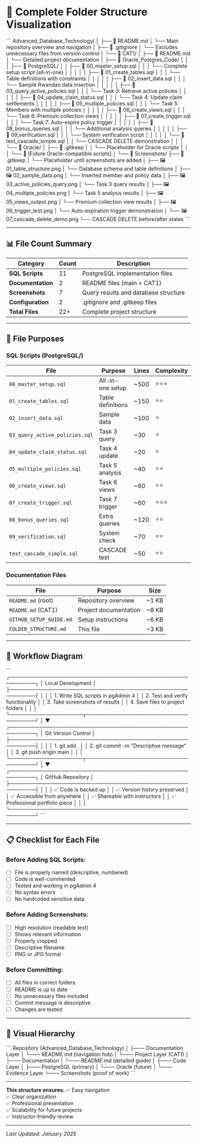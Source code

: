 # 📁 Complete Folder Structure Visualization

\`\`\`
Advanced_Database_Technology/
│
├── 📄 README.md
│   └── Main repository overview and navigation
│
├── 📄 .gitignore
│   └── Excludes unnecessary files from version control
│
└── 📁 CAT1/
    │
    ├── 📄 README.md
    │   └── Detailed project documentation
    │
    ├── 📁 Oracle_Postgres_Code/
    │   │
    │   ├── 📁 PostgreSQL/
    │   │   ├── 📄 00_master_setup.sql
    │   │   │   └── Complete setup script (all-in-one)
    │   │   │
    │   │   ├── 📄 01_create_tables.sql
    │   │   │   └── Table definitions with constraints
    │   │   │
    │   │   ├── 📄 02_insert_data.sql
    │   │   │   └── Sample Rwandan data insertion
    │   │   │
    │   │   ├── 📄 03_query_active_policies.sql
    │   │   │   └── Task 3: Retrieve active policies
    │   │   │
    │   │   ├── 📄 04_update_claim_status.sql
    │   │   │   └── Task 4: Update claim settlements
    │   │   │
    │   │   ├── 📄 05_multiple_policies.sql
    │   │   │   └── Task 5: Members with multiple policies
    │   │   │
    │   │   ├── 📄 06_create_views.sql
    │   │   │   └── Task 6: Premium collection views
    │   │   │
    │   │   ├── 📄 07_create_trigger.sql
    │   │   │   └── Task 7: Auto-expire policy trigger
    │   │   │
    │   │   ├── 📄 08_bonus_queries.sql
    │   │   │   └── Additional analysis queries
    │   │   │
    │   │   ├── 📄 09_verification.sql
    │   │   │   └── System verification script
    │   │   │
    │   │   └── 📄 test_cascade_simple.sql
    │   │       └── CASCADE DELETE demonstration
    │   │
    │   └── 📁 Oracle/
    │       ├── 📄 .gitkeep
    │       │   └── Placeholder for Oracle scripts
    │       │
    │       └── 📄 [Future Oracle-compatible scripts]
    │
    └── 📁 Screenshots/
        ├── 📄 .gitkeep
        │   └── Placeholder until screenshots are added
        │
        ├── 🖼️ 01_table_structure.png
        │   └── Database schema and table definitions
        │
        ├── 🖼️ 02_sample_data.png
        │   └── Inserted member and policy data
        │
        ├── 🖼️ 03_active_policies_query.png
        │   └── Task 3 query results
        │
        ├── 🖼️ 04_multiple_policies.png
        │   └── Task 5 analysis results
        │
        ├── 🖼️ 05_views_output.png
        │   └── Premium collection view results
        │
        ├── 🖼️ 06_trigger_test.png
        │   └── Auto-expiration trigger demonstration
        │
        └── 🖼️ 07_cascade_delete_demo.png
            └── CASCADE DELETE before/after states
\`\`\`

---

## 📊 File Count Summary

| Category | Count | Description |
|----------|-------|-------------|
| **SQL Scripts** | 11 | PostgreSQL implementation files |
| **Documentation** | 2 | README files (main + CAT1) |
| **Screenshots** | 7 | Query results and database structure |
| **Configuration** | 2 | .gitignore and .gitkeep files |
| **Total Files** | 22+ | Complete project structure |

---

## 🎯 File Purposes

### SQL Scripts (PostgreSQL/)

| File | Purpose | Lines | Complexity |
|------|---------|-------|------------|
| `00_master_setup.sql` | All-in-one setup | ~500 | ⭐⭐⭐ |
| `01_create_tables.sql` | Table definitions | ~150 | ⭐⭐ |
| `02_insert_data.sql` | Sample data | ~100 | ⭐ |
| `03_query_active_policies.sql` | Task 3 query | ~30 | ⭐ |
| `04_update_claim_status.sql` | Task 4 update | ~20 | ⭐ |
| `05_multiple_policies.sql` | Task 5 analysis | ~40 | ⭐⭐ |
| `06_create_views.sql` | Task 6 views | ~80 | ⭐⭐ |
| `07_create_trigger.sql` | Task 7 trigger | ~60 | ⭐⭐⭐ |
| `08_bonus_queries.sql` | Extra queries | ~120 | ⭐⭐ |
| `09_verification.sql` | System check | ~70 | ⭐⭐ |
| `test_cascade_simple.sql` | CASCADE test | ~50 | ⭐⭐ |

### Documentation Files

| File | Purpose | Size |
|------|---------|------|
| `README.md` (root) | Repository overview | ~1 KB |
| `README.md` (CAT1) | Project documentation | ~8 KB |
| `GITHUB_SETUP_GUIDE.md` | Setup instructions | ~6 KB |
| `FOLDER_STRUCTURE.md` | This file | ~3 KB |

---

## 🔄 Workflow Diagram

\`\`\`
┌─────────────────────────────────────────────────────────┐
│                    Local Development                     │
├─────────────────────────────────────────────────────────┤
│                                                          │
│  1. Write SQL scripts in pgAdmin 4                      │
│  2. Test and verify functionality                       │
│  3. Take screenshots of results                         │
│  4. Save files to project folders                       │
│                                                          │
└────────────────────┬────────────────────────────────────┘
                     │
                     ▼
┌─────────────────────────────────────────────────────────┐
│                   Git Version Control                    │
├─────────────────────────────────────────────────────────┤
│                                                          │
│  1. git add .                                           │
│  2. git commit -m "Descriptive message"                 │
│  3. git push origin main                                │
│                                                          │
└────────────────────┬────────────────────────────────────┘
                     │
                     ▼
┌─────────────────────────────────────────────────────────┐
│                    GitHub Repository                     │
├─────────────────────────────────────────────────────────┤
│                                                          │
│  ✅ Code is backed up                                   │
│  ✅ Version history preserved                           │
│  ✅ Accessible from anywhere                            │
│  ✅ Shareable with instructors                          │
│  ✅ Professional portfolio piece                        │
│                                                          │
└─────────────────────────────────────────────────────────┘
\`\`\`

---

## 📋 Checklist for Each File

### Before Adding SQL Scripts:
- [ ] File is properly named (descriptive, numbered)
- [ ] Code is well-commented
- [ ] Tested and working in pgAdmin 4
- [ ] No syntax errors
- [ ] No hardcoded sensitive data

### Before Adding Screenshots:
- [ ] High resolution (readable text)
- [ ] Shows relevant information
- [ ] Properly cropped
- [ ] Descriptive filename
- [ ] PNG or JPG format

### Before Committing:
- [ ] All files in correct folders
- [ ] README is up to date
- [ ] No unnecessary files included
- [ ] Commit message is descriptive
- [ ] Changes are tested

---

## 🎨 Visual Hierarchy

\`\`\`
Repository (Advanced_Database_Technology)
    │
    ├─── Documentation Layer
    │    └─── README.md (navigation hub)
    │
    └─── Project Layer (CAT1)
         │
         ├─── Documentation
         │    └─── README.md (detailed guide)
         │
         ├─── Code Layer
         │    ├─── PostgreSQL (primary)
         │    └─── Oracle (future)
         │
         └─── Evidence Layer
              └─── Screenshots (proof of work)
\`\`\`

---

**This structure ensures:**
✅ Easy navigation  
✅ Clear organization  
✅ Professional presentation  
✅ Scalability for future projects  
✅ Instructor-friendly review  

---

*Last Updated: January 2025*
